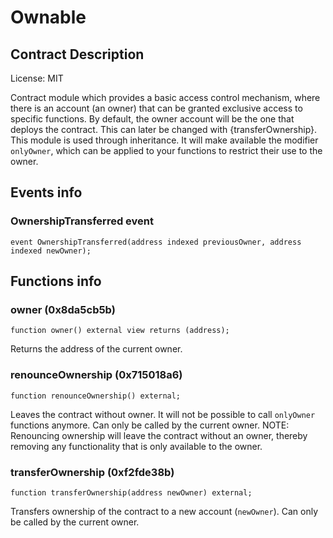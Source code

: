# Ownable

## Contract Description


License: MIT


Contract module which provides a basic access control mechanism, where there is an account (an owner) that can be granted exclusive access to specific functions. By default, the owner account will be the one that deploys the contract. This can later be changed with {transferOwnership}. This module is used through inheritance. It will make available the modifier `onlyOwner`, which can be applied to your functions to restrict their use to the owner.

## Events info

### OwnershipTransferred event

```solidity
event OwnershipTransferred(address indexed previousOwner, address indexed newOwner);
```

## Functions info

### owner (0x8da5cb5b)

```solidity
function owner() external view returns (address);
```


Returns the address of the current owner.

### renounceOwnership (0x715018a6)

```solidity
function renounceOwnership() external;
```


Leaves the contract without owner. It will not be possible to call `onlyOwner` functions anymore. Can only be called by the current owner. NOTE: Renouncing ownership will leave the contract without an owner, thereby removing any functionality that is only available to the owner.

### transferOwnership (0xf2fde38b)

```solidity
function transferOwnership(address newOwner) external;
```


Transfers ownership of the contract to a new account (`newOwner`). Can only be called by the current owner.
